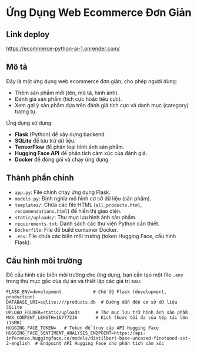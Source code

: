 # Ứng Dụng Web Ecommerce Đơn Giản

## Link deploy
https://ecommerce-python-ai-1.onrender.com/

## Mô tả
Đây là một ứng dụng web ecommerce đơn giản, cho phép người dùng:
- Thêm sản phẩm mới (tên, mô tả, hình ảnh).
- Đánh giá sản phẩm (tích cực hoặc tiêu cực).
- Xem gợi ý sản phẩm dựa trên đánh giá tích cực và danh mục (category) tương tự.

Ứng dụng sử dụng:
- **Flask** (Python) để xây dựng backend.
- **SQLite** để lưu trữ dữ liệu.
- **TensorFlow** để phân loại hình ảnh sản phẩm.
- **Hugging Face API** để phân tích cảm xúc của đánh giá.
- **Docker** để đóng gói và chạy ứng dụng.

## Thành phần chính
- `app.py`: File chính chạy ứng dụng Flask.
- `models.py`: Định nghĩa mô hình cơ sở dữ liệu (sản phẩm).
- `templates/`: Chứa các file HTML (`all_products.html`, `recommendations.html`) để hiển thị giao diện.
- `static/uploads/`: Thư mục lưu hình ảnh sản phẩm.
- `requirements.txt`: Danh sách các thư viện Python cần thiết.
- `Dockerfile`: File để build container Docker.
- `.env`: File chứa các biến môi trường (token Hugging Face, cấu hình Flask).

## Cấu hình môi trường
Để cấu hình các biến môi trường cho ứng dụng, bạn cần tạo một file `.env` trong thư mục gốc của dự án và thiết lập các giá trị sau:

```env
FLASK_ENV=development            # Chế độ Flask (development, production)
DATABASE_URI=sqlite:///products.db  # Đường dẫn đến cơ sở dữ liệu SQLite
UPLOAD_FOLDER=static/uploads      # Thư mục lưu trữ hình ảnh sản phẩm
MAX_CONTENT_LENGTH=16777216       # Kích thước tối đa của tệp tải lên (16MB)
HUGGING_FACE_TOKEN=   # Token để truy cập API Hugging Face
HUGGING_FACE_SENTIMENT_ANALYSIS_ENDPOINT=https://api-inference.huggingface.co/models/distilbert-base-uncased-finetuned-sst-2-english  # Endpoint API Hugging Face cho phân tích cảm xúc
